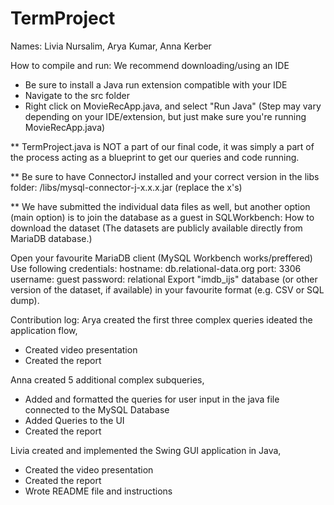 # TermProject
 
Names: Livia Nursalim, Arya Kumar, Anna Kerber

How to compile and run: We recommend downloading/using an IDE
- Be sure to install a Java run extension compatible with your IDE
- Navigate to the src folder
- Right click on MovieRecApp.java, and select  "Run Java" (Step may vary depending on your IDE/extension, but just make sure you're running MovieRecApp.java)

** TermProject.java is NOT a part of our final code, it was simply a part of the process acting as a blueprint to get our queries and code running.

** Be sure to have ConnectorJ installed and your correct version in the libs folder: /libs/mysql-connector-j-x.x.x.jar (replace the x's)

** We have submitted the individual data files as well, but another option (main option) is to join the database as a guest in SQLWorkbench:
How to download the dataset (The datasets are publicly available directly from MariaDB database.)

Open your favourite MariaDB client (MySQL Workbench works/preffered)
Use following credentials:
hostname: db.relational-data.org
port: 3306
username: guest
password: relational
Export "imdb_ijs" database (or other version of the dataset, if available) in your favourite format (e.g. CSV or SQL dump).

Contribution log: 
Arya created the first three complex queries ideated the application flow, 
- Created video presentation
- Created the report

Anna created 5 additional complex subqueries, 
- Added and formatted the queries for user input in the java file connected to the MySQL Database
- Added Queries to the UI
- Created the report

Livia created and implemented the Swing GUI application in Java,
- Created the video presentation
- Created the report
- Wrote README file and instructions
